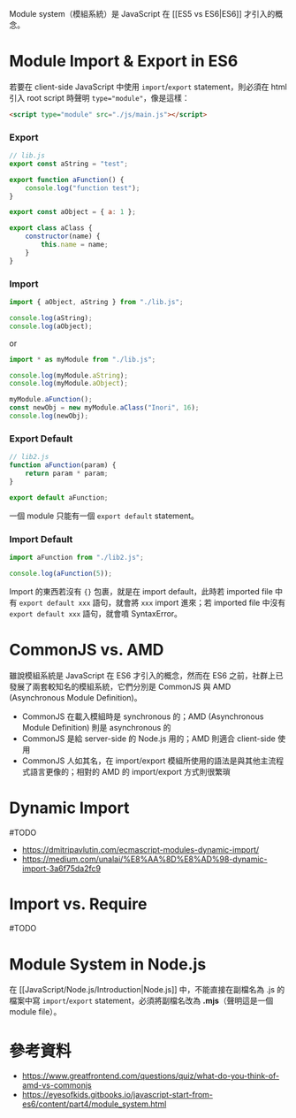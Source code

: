 Module system（模組系統）是 JavaScript 在 [[ES5 vs ES6|ES6]] 才引入的概念。

# Module Import & Export in ES6

若要在 client-side JavaScript 中使用 `import`/`export` statement，則必須在 html 引入 root script 時聲明 `type="module"`，像是這樣：

```html
<script type="module" src="./js/main.js"></script>
```

### Export

```JavaScript
// lib.js
export const aString = "test";

export function aFunction() {
    console.log("function test");
}

export const aObject = { a: 1 };

export class aClass {
    constructor(name) {
        this.name = name;
    }
}
```

### Import

```JavaScript
import { aObject, aString } from "./lib.js";

console.log(aString);
console.log(aObject);
```

or

```JavaScript
import * as myModule from "./lib.js";

console.log(myModule.aString);
console.log(myModule.aObject);

myModule.aFunction();
const newObj = new myModule.aClass("Inori", 16);
console.log(newObj);
```

### Export Default

```JavaScript
// lib2.js
function aFunction(param) {
    return param * param;
}

export default aFunction;
```

一個 module 只能有一個 `export default` statement。

### Import Default

```JavaScript
import aFunction from "./lib2.js";

console.log(aFunction(5));
```

Import 的東西若沒有 `{}` 包裹，就是在 import default，此時若 imported file 中有 `export default xxx` 語句，就會將 `xxx` import 進來；若 imported file 中沒有 `export default xxx` 語句，就會噴 SyntaxError。

# CommonJS vs. AMD

雖說模組系統是 JavaScript 在 ES6 才引入的概念，然而在 ES6 之前，社群上已發展了兩套較知名的模組系統，它們分別是 CommonJS 與 AMD (Asynchronous Module Definition)。

- CommonJS 在載入模組時是 synchronous 的；AMD (Asynchronous Module Definition) 則是 asynchronous 的
- CommonJS 是給 server-side 的 Node.js 用的；AMD 則適合 client-side 使用
- CommonJS 人如其名，在 import/export 模組所使用的語法是與其他主流程式語言更像的；相對的 AMD 的 import/export 方式則很繁瑣

# Dynamic Import

#TODO 

- <https://dmitripavlutin.com/ecmascript-modules-dynamic-import/>
- <https://medium.com/unalai/%E8%AA%8D%E8%AD%98-dynamic-import-3a6f75da2fc9>

# Import vs. Require

#TODO 

# Module System in Node.js

在 [[JavaScript/Node.js/Introduction|Node.js]] 中，不能直接在副檔名為 .js 的檔案中寫 `import`/`export` statement，必須將副檔名改為 **.mjs**（聲明這是一個 module file）。

# 參考資料

- <https://www.greatfrontend.com/questions/quiz/what-do-you-think-of-amd-vs-commonjs>
- <https://eyesofkids.gitbooks.io/javascript-start-from-es6/content/part4/module_system.html>
